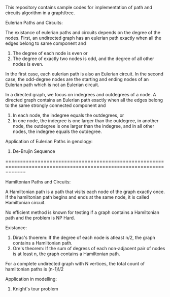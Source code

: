 This repository contains sample codes for implementation of path and circuits algorithm in a graph/tree.

Eulerian Paths and Circuits:

The existance of eulerian paths and circuits depends on the degree of the nodes. 
First, an undirected graph has an eulerian path exactly when all the edges belong to same component and

1. The degree of each node is even or
2. The degree of exactly two nodes is odd, and the degree of all other nodes is even.

In the first case, each eulerian path is also an Eulerian circuit. In the second case, the odd-degree nodes are the starting and ending nodes
of an Eulerian path which is not an Eulerian circuit.

In a directed graph, we focus on indegrees and outdegrees of a node. A directed graph contains an Eulerian path exactly when all the edges 
belong to the same strongly connected component and

1. In each node, the indegree equals the outdegrees, or
2. In one node, the indegree is one larger than the outdegree, in another node, the outdegree is one larger than the indegree, and in all other
   nodes, the indegree equals the outdegree.
   
Application of Eulerian Paths in genology:

1. De-Brujin Sequence
   
===================================================================================================================

Hamiltonian Paths and Circuits:

A Hamiltonian path is a path that visits each node of the graph exactly once.
If the hamiltonian path begins and ends at the same node, it is called Hamiltonian circuit.

No efficient method is known for testing if a graph contains a Hamiltonian path and the problem is NP Hard.

Existance:

1. Dirac's thoerem: If the degree of each node is atleast n/2, the graph contains a Hamiltonian path.
2. Ore's theorem: If the sum of degress of each non-adjacent pair of nodes is at least n, the graph contains a Hamiltonian path.

For a complete undirected graph with N vertices, the total count of hamiltonian paths is (n-1)!/2

Application in modelling:

1. Knight's tour problem